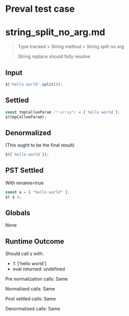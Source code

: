 # Preval test case

# string_split_no_arg.md

> Type tracked > String method > String split no arg
>
> String replace should fully resolve

## Input

`````js filename=intro
$('hello world'.split());
`````


## Settled


`````js filename=intro
const tmpCalleeParam /*:array*/ = [`hello world`];
$(tmpCalleeParam);
`````


## Denormalized
(This ought to be the final result)

`````js filename=intro
$([`hello world`]);
`````


## PST Settled
With rename=true

`````js filename=intro
const a = [ "hello world" ];
$( a );
`````


## Globals


None


## Runtime Outcome


Should call `$` with:
 - 1: ['hello world']
 - eval returned: undefined

Pre normalization calls: Same

Normalized calls: Same

Post settled calls: Same

Denormalized calls: Same
